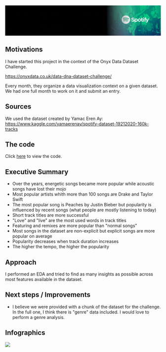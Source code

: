 ![Header](https://github.com/SalimAmarti/Spotify_Challenge/blob/master/Project%20%237.gif)

Motivations
-------

I have started this project in the context of the Onyx Data Dataset Challenge.

https://onyxdata.co.uk/data-dna-dataset-challenge/

Every month, they organize a data visualization context on a given dataset. We had one full month to work on it and submit an entry.

Sources
-------

We used the dataset created by Yamac Eren Ay: https://www.kaggle.com/yamaerenay/spotify-dataset-19212020-160k-tracks

The code
-------

Click [here](https://github.com/SalimAmarti/Spotify_Challenge/blob/master/Spotify%20Challenge.ipynb) to view the code.

Executive Summary
-------

- Over the years, energetic songs became more popular while acoustic songs have lost their mojo
- Most popular artists whith more than 100 songs are Drake and Taylor Swift
- The most popular song is Peaches by Justin Bieber but popularity is influenced by recent songs (what people are mostly listening to today)
- Short track titles are more successful
- "Love" and "live" are the most used words in track titles
- Featuring and remixes are more popular than "normal songs"
- Most songs in the dataset are non-explicit but explicit songs are more popular on average
- Popularity decreases when track duration increases
- The higher the tempo, the higher the popularity


Approach
-------

I performed an EDA and tried to find as many insights as possible across most features available in the dataset.

Next steps / Improvements
-------

- I believe we were provided with a chunk of the dataset for the challenge. In the full one, I think there is "genre" data included. I would love to perform a genre analysis.


Infographics
-------

<img src="sleep_infographics_0001.jpg" width="30%">
